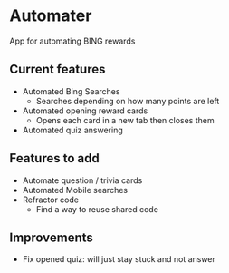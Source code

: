 # Automater
App for automating BING rewards 

## Current features
- Automated Bing Searches
  - Searches depending on how many points are left
- Automated opening reward cards
  - Opens each card in a new tab then closes them
- Automated quiz answering
  
## Features to add
- Automate question / trivia cards
- Automated Mobile searches
- Refractor code
	- Find a way to reuse shared code

## Improvements
- Fix opened quiz: will just stay stuck and not answer

